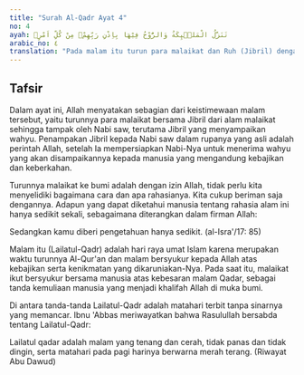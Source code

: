 ```yaml
---
title: "Surah Al-Qadr Ayat 4"
no: 4
ayah: تَنَزَّلُ الْمَلٰۤىِٕكَةُ وَالرُّوْحُ فِيْهَا بِاِذْنِ رَبِّهِمْۚ مِنْ كُلِّ اَمْرٍۛ
arabic_no: ٤
translation: "Pada malam itu turun para malaikat dan Ruh (Jibril) dengan izin Tuhannya untuk mengatur semua urusan."
---
```


## Tafsir

Dalam ayat ini, Allah menyatakan sebagian dari keistimewaan malam tersebut, yaitu turunnya para malaikat bersama Jibril dari alam malaikat sehingga tampak oleh Nabi saw, terutama Jibril yang menyampaikan wahyu. Penampakan Jibril kepada Nabi saw dalam rupanya yang asli adalah perintah Allah, setelah Ia mempersiapkan Nabi-Nya untuk menerima wahyu yang akan disampaikannya kepada manusia yang mengandung kebajikan dan keberkahan.

Turunnya malaikat ke bumi adalah dengan izin Allah, tidak perlu kita menyelidiki bagaimana cara dan apa rahasianya. Kita cukup beriman saja dengannya. Adapun yang dapat diketahui manusia tentang rahasia alam ini hanya sedikit sekali, sebagaimana diterangkan dalam firman Allah:

Sedangkan kamu diberi pengetahuan hanya sedikit. (al-Isra'/17: 85)

Malam itu (Lailatul-Qadr) adalah hari raya umat Islam karena merupakan waktu turunnya Al-Qur'an dan malam bersyukur kepada Allah atas kebajikan serta kenikmatan yang dikaruniakan-Nya. Pada saat itu, malaikat ikut bersyukur bersama manusia atas kebesaran malam Qadar, sebagai tanda kemuliaan manusia yang menjadi khalifah Allah di muka bumi.

Di antara tanda-tanda Lailatul-Qadr adalah matahari terbit tanpa sinarnya yang memancar. Ibnu 'Abbas meriwayatkan bahwa Rasulullah bersabda tentang Lailatul-Qadr:

Lailatul qadar adalah malam yang tenang dan cerah, tidak panas dan tidak dingin, serta matahari pada pagi harinya berwarna merah terang. (Riwayat Abu Dawud)